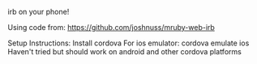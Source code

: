 irb on your phone!

Using code from:
https://github.com/joshnuss/mruby-web-irb

Setup Instructions:
Install cordova
For ios emulator: cordova emulate ios
Haven't tried but should work on android and other cordova platforms
